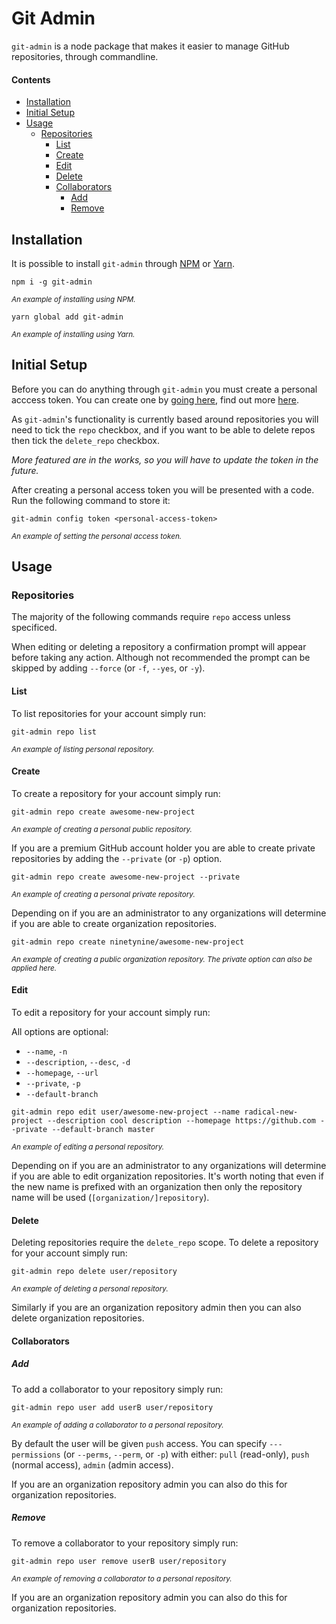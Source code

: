 # Git Admin

`git-admin` is a node package that makes it easier to manage GitHub repositories, through commandline.

#### Contents

* [Installation](#installation)
* [Initial Setup](#initial-setup)
* [Usage](#usage)
  * [Repositories](#repositories)
    * [List](#list)
    * [Create](#create)
    * [Edit](#edit)
    * [Delete](#delete)
    * [Collaborators](#collaborators)
      * [Add](#add)
      * [Remove](#remove)

## Installation

It is possible to install `git-admin` through [NPM][npm] or [Yarn][yarn].

```
npm i -g git-admin
```
<small><i>An example of installing using NPM.</i></small>

```
yarn global add git-admin
```
<small><i>An example of installing using Yarn.</i></small>

## Initial Setup

Before you can do anything through `git-admin` you must create a personal acccess token. You can create one by [going here][pt], find out more [here][pt-info].

As `git-admin`'s functionality is currently based around repositories you will need to tick the `repo` checkbox, and if you want to be able to delete repos then tick the `delete_repo` checkbox.

<i>More featured are in the works, so you will have to update the token in the future.</i>

After creating a personal access token you will be presented with a code. Run the following command to store it:

```
git-admin config token <personal-access-token>
```
<small><i>An example of setting the personal access token.</i></small>

## Usage

### Repositories

The majority of the following commands require `repo` access unless specificed.

When editing or deleting a repository a confirmation prompt will appear before taking any action. Although not recommended the prompt can be skipped by adding `--force` (or `-f`, `--yes`, or `-y`).

#### List

To list repositories for your account simply run:

```
git-admin repo list
```
<small><i>An example of listing personal repository.</i></small>

#### Create

To create a repository for your account simply run:

```
git-admin repo create awesome-new-project
```
<small><i>An example of creating a personal public repository.</i></small>

If you are a premium GitHub account holder you are able to create private repositories by adding the `--private` (or `-p`) option.

```
git-admin repo create awesome-new-project --private
```
<small><i>An example of creating a personal private repository.</i></small>

Depending on if you are an administrator to any organizations will determine if you are able to create organization repositories.

```
git-admin repo create ninetynine/awesome-new-project
```
<small><i>An example of creating a public organization repository. The private option can also be applied here.</i></small>

#### Edit

To edit a repository for your account simply run:

All options are optional:
* `--name`, `-n`
* `--description`, `--desc`, `-d`
* `--homepage`, `--url`
* `--private`, `-p`
* `--default-branch`

```
git-admin repo edit user/awesome-new-project --name radical-new-project --description cool description --homepage https://github.com --private --default-branch master
```
<small><i>An example of editing a personal repository.</i></small>

Depending on if you are an administrator to any organizations will determine if you are able to edit organization repositories. It's worth noting that even if the new name is prefixed with an organization then only the repository name will be used (`[organization/]repository`).

#### Delete

Deleting repositories require the `delete_repo` scope. To delete a repository for your account simply run:

```
git-admin repo delete user/repository
```
<small><i>An example of deleting a personal repository.</i></small>

Similarly if you are an organization repository admin then you can also delete organization repositories.

#### Collaborators

##### Add

To add a collaborator to your repository simply run:

```
git-admin repo user add userB user/repository
```
<small><i>An example of adding a collaborator to a personal repository.</i></small>

By default the user will be given `push` access. You can specify `---permissions` (or `--perms`, `--perm`, or `-p`) with either: `pull` (read-only), `push` (normal access), `admin` (admin access).

If you are an organization repository admin you can also do this for organization repositories.

##### Remove

To remove a collaborator to your repository simply run:

```
git-admin repo user remove userB user/repository
```
<small><i>An example of removing a collaborator to a personal repository.</i></small>

If you are an organization repository admin you can also do this for organization repositories.

[npm]: https://npmjs.com
[yarn]: https://yarnpkg.com
[pt]: https://github.com/settings/tokens
[pt-info]: https://help.github.com/articles/creating-a-personal-access-token-for-the-command-line/